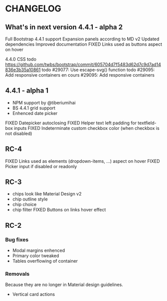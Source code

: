 # CHANGELOG

## What's in next version 4.4.1 - alpha 2
Full Bootstrap 4.4.1 support
Expansion panels according to MD v2
Updated dependencies
Improved documentation
FIXED Links used as buttons aspect on hover

4.4.0 CSS
todo https://github.com/twbs/bootstrap/commit/605704d7f5483d62d7c9d7ad14836e3b35a10861
todo #29077: Use escape-svg() function
todo #29095: Add responsive containers
en cours #29095: Add responsive containers

## 4.4.1 - alpha 1
+ NPM support by @tiberiumihai
+ BS 4.4.1 grid support
+ Enhenced date picker

FIXED Datepicker autoclosing
FIXED Helper text left padding for textfield-box inputs
FIXED Indeterminate custom checkbox color (when checkbox is not disabled)

## RC-4

FIXED Links used as elements (dropdown-items, ...)  aspect on hover
FIXED Picker input if disabled or readonly

## RC-3

+ chips look like Material Design v2
+ chip outline style
+ chip choice
+ chip filter
FIXED Buttons on links hover effect

## RC-2

### Bug fixes

* Modal margins enhenced
* Primary color tweaked
* Tables overflowing of container

### Removals

Because they are no longer in Material design guidelines.
* Vertical card actions